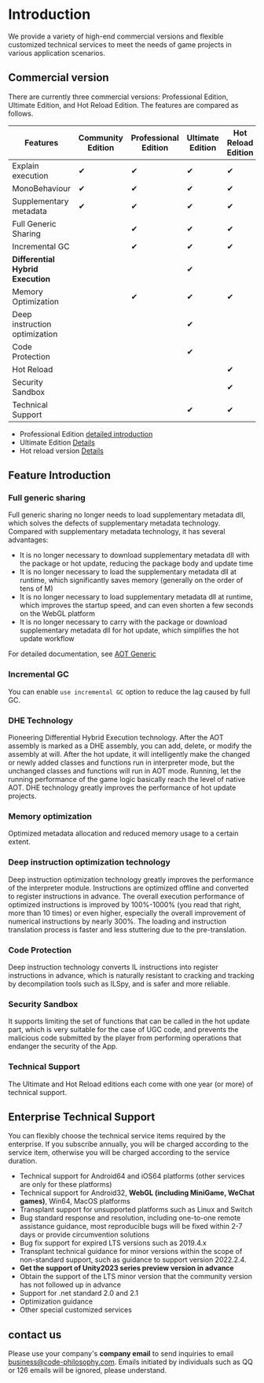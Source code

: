 # Introduction

We provide a variety of high-end commercial versions and flexible customized technical services to meet the needs of game projects in various application scenarios.

## Commercial version

There are currently three commercial versions: Professional Edition, Ultimate Edition, and Hot Reload Edition. The features are compared as follows.

|Features|Community Edition|Professional Edition|Ultimate Edition|Hot Reload Edition|
|-|-|-|-|-|
|Explain execution|✔|✔|✔|✔|
|MonoBehaviour|✔|✔|✔|✔|
|Supplementary metadata|✔|✔|✔|✔|
|Full Generic Sharing||✔|✔|✔|
|Incremental GC||✔|✔|✔|
|**Differential Hybrid Execution**|||✔||
|Memory Optimization||✔|✔|✔|
|Deep instruction optimization|||✔||
|Code Protection|||✔||
|Hot Reload||||✔|
|Security Sandbox||||✔|
|Technical Support|||✔|✔|

- Professional Edition [detailed introduction](./pro/intro.md)
- Ultimate Edition [Details](./ultimate/intro.md)
- Hot reload version [Details](./reload/intro.md)

## Feature Introduction

### Full generic sharing

Full generic sharing no longer needs to load supplementary metadata dll, which solves the defects of supplementary metadata technology. Compared with supplementary metadata technology, it has several advantages:

- It is no longer necessary to download supplementary metadata dll with the package or hot update, reducing the package body and update time
- It is no longer necessary to load the supplementary metadata dll at runtime, which significantly saves memory (generally on the order of tens of M)
- It is no longer necessary to load supplementary metadata dll at runtime, which improves the startup speed, and can even shorten a few seconds on the WebGL platform
- It is no longer necessary to carry with the package or download supplementary metadata dll for hot update, which simplifies the hot update workflow

For detailed documentation, see [AOT Generic](../basic/aotgeneric.md)

### Incremental GC

You can enable `use incremental GC` option to reduce the lag caused by full GC.

### DHE Technology

Pioneering Differential Hybrid Execution technology. After the AOT assembly is marked as a DHE assembly, you can add, delete, or modify the assembly at will. After the hot update, it will intelligently make the changed or newly added classes and functions run in interpreter mode, but the unchanged classes and functions will run in AOT mode. Running, let the running performance of the game logic basically reach the level of native AOT. DHE technology greatly improves the performance of hot update projects.

### Memory optimization

Optimized metadata allocation and reduced memory usage to a certain extent.

### Deep instruction optimization technology

Deep instruction optimization technology greatly improves the performance of the interpreter module. Instructions are optimized offline and converted to register instructions in advance. The overall execution performance of optimized instructions is improved by 100%-1000% (you read that right, more than 10 times) or even higher, especially the overall improvement of numerical instructions by nearly 300%. The loading and instruction translation process is faster and less stuttering due to the pre-translation.

### Code Protection

Deep instruction technology converts IL instructions into register instructions in advance, which is naturally resistant to cracking and tracking by decompilation tools such as ILSpy, and is safer and more reliable.

### Security Sandbox

It supports limiting the set of functions that can be called in the hot update part, which is very suitable for the case of UGC code, and prevents the malicious code submitted by the player from performing operations that endanger the security of the App.

### Technical Support

The Ultimate and Hot Reload editions each come with one year (or more) of technical support.


## Enterprise Technical Support

You can flexibly choose the technical service items required by the enterprise. If you subscribe annually, you will be charged according to the service item, otherwise you will be charged according to the service duration.

- Technical support for Android64 and iOS64 platforms (other services are only for these platforms)
- Technical support for Android32, **WebGL (including MiniGame, WeChat games)**, Win64, MacOS platforms
- Transplant support for unsupported platforms such as Linux and Switch
- Bug standard response and resolution, including one-to-one remote assistance guidance, most reproducible bugs will be fixed within 2-7 days or provide circumvention solutions
- Bug fix support for expired LTS versions such as 2019.4.x
- Transplant technical guidance for minor versions within the scope of non-standard support, such as guidance to support version 2022.2.4.
- **Get the support of Unity2023 series preview version in advance**
- Obtain the support of the LTS minor version that the community version has not followed up in advance
- Support for .net standard 2.0 and 2.1
- Optimization guidance
- Other special customized services

## contact us

Please use your company's **company email** to send inquiries to email business@code-philosophy.com. Emails initiated by individuals such as QQ or 126 emails will be ignored, please understand.